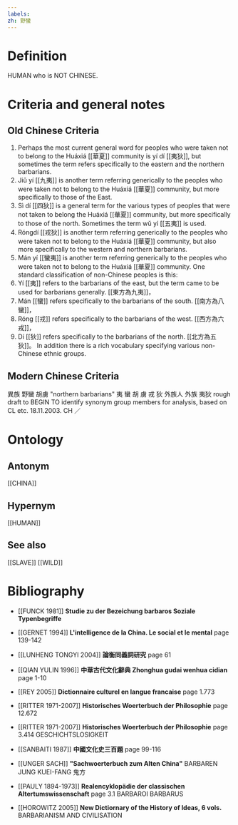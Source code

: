 ```yaml
---
labels: 
zh: 野蠻
---
```


# Definition
HUMAN who is NOT CHINESE.
# Criteria and general notes
## Old Chinese Criteria
1. Perhaps the most current general word for peoples who were taken not to belong to the Huáxiá [[華夏]] community is yí dí [[夷狄]], but sometimes the term refers specifically to the eastern and the northern barbarians.
2. Jiǔ yí [[九夷]] is another term referring generically to the peoples who were taken not to belong to the Huáxiá [[華夏]] community, but more specifically to those of the East.
3. Sì dí [[四狄]] is a general term for the various types of peoples that were not taken to belong the Huáxiá [[華夏]] community, but more specifically to those of the north. Sometimes the term wǔ yí [[五夷]] is used.
4. Róngdí [[戎狄]] is another term referring generically to the peoples who were taken not to belong to the Huáxiá [[華夏]] community, but also more specifically to the western and northern barbarians.
5. Mán yí [[蠻夷]] is another term referring generically to the peoples who were taken not to belong to the Huáxiá [[華夏]] community.
One standard classification of non-Chinese peoples is this:
6. Yí [[夷]] refers to the barbarians of the east, but the term came to be used for barbarians generally. [[東方為九夷]]，
7. Mán [[蠻]] refers specifically to the barbarians of the south. [[南方為八蠻]]，
8. Róng [[戎]] refers specifically to the barbarians of the west. [[西方為六戎]]，
9. Dí [[狄]] refers specifically to the barbarians of the north. [[北方為五狄]]。
In addition there is a rich vocabulary specifying various non-Chinese ethnic groups.
## Modern Chinese Criteria
異族
野蠻
胡虜 "northern barbarians"
夷
蠻
胡
虜
戎
狄
外族人
外族
夷狄
rough draft to BEGIN TO identify synonym group members for analysis, based on CL etc. 18.11.2003. CH ／
# Ontology

## Antonym
[[CHINA]]
## Hypernym
[[HUMAN]]
## See also
[[SLAVE]]
[[WILD]]
# Bibliography
- [[FUNCK 1981]]
**Studie zu der Bezeichung barbaros Soziale Typenbegriffe** 

- [[GERNET 1994]]
**L'intelligence de la China. Le social et le mental** page 139-142

- [[LUNHENG TONGYI 2004]]
**論衡同義詞研究** page 61

- [[QIAN YULIN 1996]]
**中華古代文化辭典 Zhonghua gudai wenhua cidian** page 1-10

- [[REY 2005]]
**Dictionnaire culturel en langue francaise** page 1.773

- [[RITTER 1971-2007]]
**Historisches Woerterbuch der Philosophie** page 12.672

- [[RITTER 1971-2007]]
**Historisches Woerterbuch der Philosophie** page 3.414
GESCHICHTSLOSIGKEIT
- [[SANBAITI 1987]]
**中國文化史三百題** page 99-116

- [[UNGER SACH]]
**"Sachwoerterbuch zum Alten China"** 
BARBAREN
JUNG
KUEI-FANG 鬼方
- [[PAULY 1894-1973]]
**Realencyklopädie der classischen Altertumswissenschaft** page 3.1
BARBAROI
BARBARUS
- [[HOROWITZ 2005]]
**New Dictiornary of the History of Ideas, 6 vols.** 
BARBARIANISM AND CIVILISATION